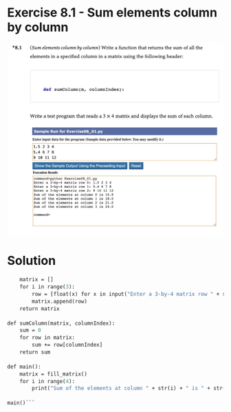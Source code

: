 # Exercise 8.1 - Sum elements column by column

<img src="https://github.com/allwak/Introduction-to-python-programming-and-data-structures/blob/main/Chapter%2008%20-%20Multidimensional%20lists/Ex%208.1%20-%20Sum%20elements%20column%20by%20column/Task.jpg" /> 

# Solution
```def fill_matrix():
    matrix = []
    for i in range(3):
        row = [float(x) for x in input("Enter a 3-by-4 matrix row " + str(i) + ": ").split()]
        matrix.append(row) 
    return matrix

def sumColumn(matrix, columnIndex):
    sum = 0
    for row in matrix:
        sum += row[columnIndex]
    return sum

def main():
    matrix = fill_matrix()
    for i in range(4):
        print("Sum of the elements at column " + str(i) + " is " + str(sumColumn(matrix, i)))

main()```